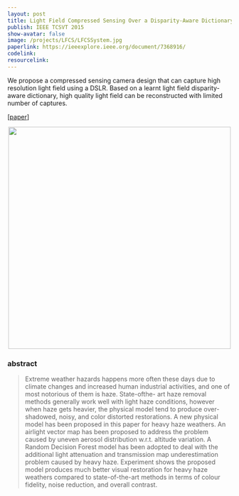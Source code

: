 ```yaml
---
layout: post
title: Light Field Compressed Sensing Over a Disparity-Aware Dictionary
publish: IEEE TCSVT 2015
show-avatar: false
image: /projects/LFCS/LFCSSystem.jpg
paperlink: https://ieeexplore.ieee.org/document/7368916/
codelink: 
resourcelink: 
---
```


We propose a compressed sensing camera design that can capture high resolution light field using a DSLR. Based on a learnt light field disparity-aware dictionary, high quality light field can be reconstructed with limited number of captures. 
  
\[[paper](https://ieeexplore.ieee.org/document/7368916/)\]
  
<p align="center">
<img src="https://hotndy.github.io/projects/HazeRemoval/HeavyHazeTeaser.jpg" width="500px"/>
</p>

### abstract
> Extreme weather hazards happens more often these days due to climate changes and increased human industrial activities, and one of most notorious of them is haze. State-ofthe- art haze removal methods generally work well with light haze conditions, however when haze gets heavier, the physical model tend to produce over-shadowed, noisy, and color distorted restorations. A new physical model has been proposed in this paper for heavy haze weathers. An airlight vector map has been proposed to address the problem caused by uneven aerosol distribution w.r.t. altitude variation. A Random Decision Forest model has been adopted to deal with the additional light attenuation
and transmission map underestimation problem caused by heavy haze. Experiment shows the proposed model produces much better visual restoration for heavy haze weathers compared to state-of-the-art methods in terms of colour fidelity, noise reduction, and overall contrast.
